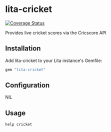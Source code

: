 # lita-cricket

[![Coverage Status](https://coveralls.io/repos/sjauld/lita-cricket/badge.png)](https://coveralls.io/r/sjauld/lita-cricket)

Provides live cricket scores via the Cricscore API

## Installation

Add lita-cricket to your Lita instance's Gemfile:

``` ruby
gem "lita-cricket"
```

## Configuration

NIL

## Usage

```
help cricket
```
